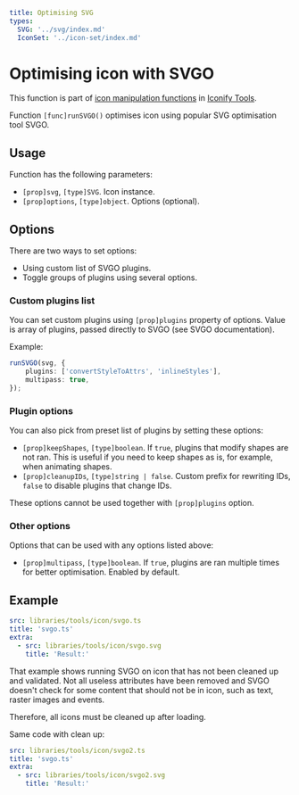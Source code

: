 ```yaml
title: Optimising SVG
types:
  SVG: '../svg/index.md'
  IconSet: '../icon-set/index.md'
```

# Optimising icon with SVGO

This function is part of [icon manipulation functions](./index.md) in [Iconify Tools](../index.md).

Function `[func]runSVGO()` optimises icon using popular SVG optimisation tool SVGO.

## Usage

Function has the following parameters:

- `[prop]svg`, `[type]SVG`. Icon instance.
- `[prop]options`, `[type]object`. Options (optional).

## Options

There are two ways to set options:

- Using custom list of SVGO plugins.
- Toggle groups of plugins using several options.

### Custom plugins list

You can set custom plugins using `[prop]plugins` property of options. Value is array of plugins, passed directly to SVGO (see SVGO documentation).

Example:

```ts
runSVGO(svg, {
	plugins: ['convertStyleToAttrs', 'inlineStyles'],
	multipass: true,
});
```

### Plugin options

You can also pick from preset list of plugins by setting these options:

- `[prop]keepShapes`, `[type]boolean`. If `true`, plugins that modify shapes are not ran. This is useful if you need to keep shapes as is, for example, when animating shapes.
- `[prop]cleanupIDs`, `[type]string | false`. Custom prefix for rewriting IDs, `false` to disable plugins that change IDs.

These options cannot be used together with `[prop]plugins` option.

### Other options

Options that can be used with any options listed above:

- `[prop]multipass`, `[type]boolean`. If `true`, plugins are ran multiple times for better optimisation. Enabled by default.

## Example

```yaml
src: libraries/tools/icon/svgo.ts
title: 'svgo.ts'
extra:
  - src: libraries/tools/icon/svgo.svg
    title: 'Result:'
```

That example shows running SVGO on icon that has not been cleaned up and validated. Not all useless attributes have been removed and SVGO doesn't check for some content that should not be in icon, such as text, raster images and events.

Therefore, all icons must be cleaned up after loading.

Same code with clean up:

```yaml
src: libraries/tools/icon/svgo2.ts
title: 'svgo.ts'
extra:
  - src: libraries/tools/icon/svgo2.svg
    title: 'Result:'
```

